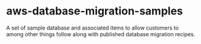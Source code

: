 # aws-database-migration-samples
A set of sample database and associated items to allow customers to among other things follow along with published database migration recipes.

